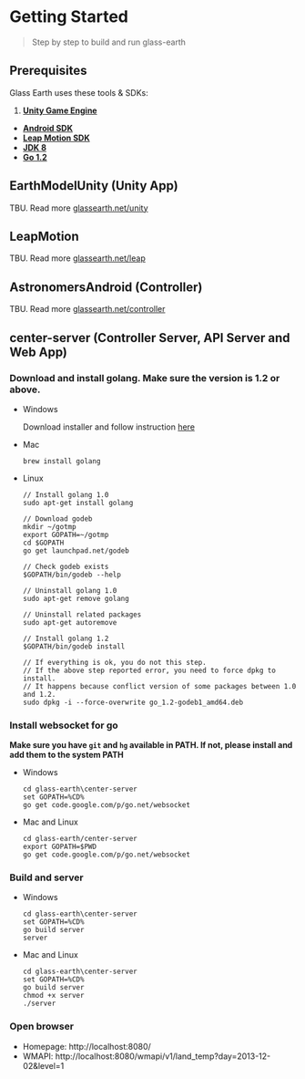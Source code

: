 # Getting Started

> Step by step to build and run glass-earth

## Prerequisites

Glass Earth uses these tools & SDKs:

1. **[Unity Game Engine](https://unity3d.com/)**
* **[Android SDK](http://developer.android.com/sdk)**
* **[Leap Motion SDK](https://www.leapmotion.com/developers)**
* **[JDK 8](http://www.oracle.com/technetwork/java/javase)**
* **[Go 1.2](http://golang.org)**

## EarthModelUnity (Unity App)

TBU. Read more [glassearth.net/unity](http://glassearth.net/unity)

## LeapMotion

TBU. Read more [glassearth.net/leap](http://glassearth.net/leap)

## AstronomersAndroid (Controller)

TBU. Read more [glassearth.net/controller](http://glassearth.net/controller)

## center-server (Controller Server, API Server and Web App)

### Download and install golang. Make sure the version is 1.2 or above.

* Windows

  Download installer and follow instruction [here](https://code.google.com/p/go/downloads/list)

* Mac

  ```
  brew install golang
  ```

* Linux

  ```
  // Install golang 1.0
  sudo apt-get install golang

  // Download godeb
  mkdir ~/gotmp
  export GOPATH=~/gotmp
  cd $GOPATH
  go get launchpad.net/godeb

  // Check godeb exists
  $GOPATH/bin/godeb --help

  // Uninstall golang 1.0
  sudo apt-get remove golang

  // Uninstall related packages
  sudo apt-get autoremove

  // Install golang 1.2
  $GOPATH/bin/godeb install

  // If everything is ok, you do not this step.
  // If the above step reported error, you need to force dpkg to install.
  // It happens because conflict version of some packages between 1.0 and 1.2.
  sudo dpkg -i --force-overwrite go_1.2-godeb1_amd64.deb
  ```

### Install websocket for go

**Make sure you have `git` and `hg` available in PATH. If not, please install and add them to the system PATH**

* Windows

  ```
  cd glass-earth\center-server
  set GOPATH=%CD%
  go get code.google.com/p/go.net/websocket
  ```

* Mac and Linux

  ```
  cd glass-earth/center-server
  export GOPATH=$PWD
  go get code.google.com/p/go.net/websocket
  ```

### Build and server

* Windows

  ```
  cd glass-earth\center-server
  set GOPATH=%CD%
  go build server
  server
  ```

* Mac and Linux

  ```
  cd glass-earth\center-server
  set GOPATH=%CD%
  go build server
  chmod +x server
  ./server
  ```

### Open browser

* Homepage: http://localhost:8080/
* WMAPI: http://localhost:8080/wmapi/v1/land_temp?day=2013-12-02&level=1
